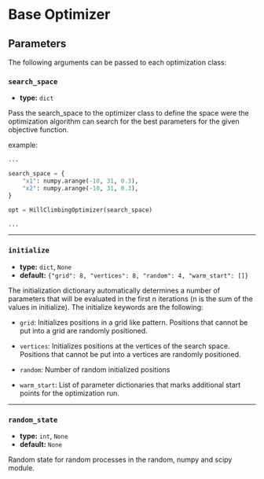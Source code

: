 # Base Optimizer


## Parameters

The following arguments can be passed to each optimization class:

### `search_space`

- **type:** `dict`

Pass the search_space to the optimizer class to define the space were the optimization algorithm can search for the best parameters for the given objective function.



example:
```python
...

search_space = {
    "x1": numpy.arange(-10, 31, 0.3),
    "x2": numpy.arange(-10, 31, 0.3),
}

opt = HillClimbingOptimizer(search_space)

...
```

---

### `initialize` 

- **type:** `dict`, `None`
- **default:** `{"grid": 8, "vertices": 8, "random": 4, "warm_start": []}`

The initialization dictionary automatically determines a number of parameters that will be evaluated in the first n iterations (n is the sum of the values in initialize). The initialize keywords are the following:

- `grid`: Initializes positions in a grid like pattern. Positions that cannot be put into a grid are randomly positioned.

- `vertices`: Initializes positions at the vertices of the search space. Positions that cannot be put into a vertices are randomly positioned.

- `random`: Number of random initialized positions

- `warm_start`: List of parameter dictionaries that marks additional start points for the optimization run.
  

---

### `random_state` 

- **type:** `int`, `None`
- **default:** `None`

Random state for random processes in the random, numpy and scipy module.

